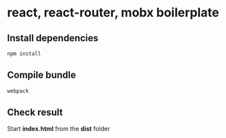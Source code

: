 # react, react-router, mobx boilerplate

## Install dependencies

```js
npm install
```

## Compile bundle

```js
webpack
```

## Check result

Start <b>index.html</b> from the <b>dist</b> folder
